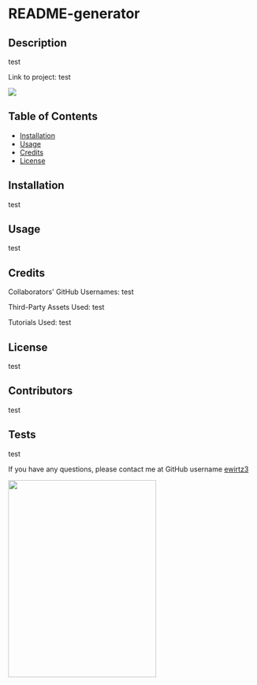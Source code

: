 # README-generator

## Description
test

Link to project: test

<img src="https://img.shields.io/github/last-commit/ewirtz3/README-generator?style=for-the-badge"/>

## Table of Contents
* [Installation](#installation)
* [Usage](#usage)
* [Credits](#credits)
* [License](#license)

## Installation
test

## Usage
test

## Credits
Collaborators' GitHub Usernames: test

Third-Party Assets Used: test

Tutorials Used: test

## License
test

## Contributors
test

## Tests
test

If you have any questions, please contact me at GitHub username <a href="https://github.com/ewirtz3">ewirtz3</a>

<img src="https://avatars2.githubusercontent.com/u/59709369?v=4" width="300" height="400">